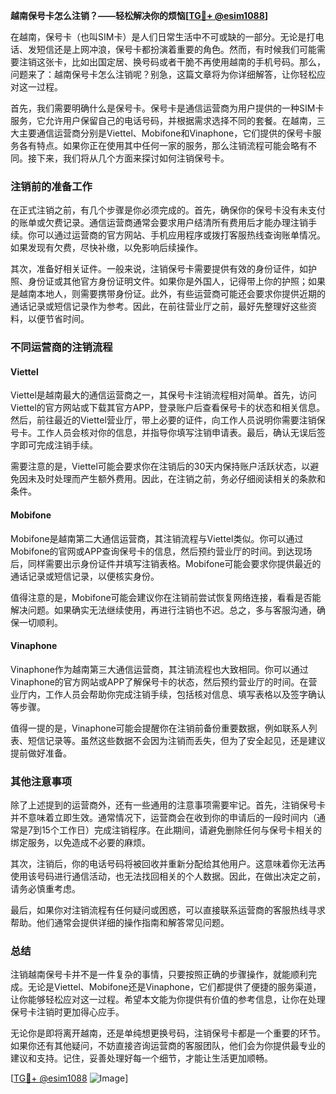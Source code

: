 **越南保号卡怎么注销？——轻松解决你的烦恼[[TG💪+ @esim1088](https://t.me/s/esim1088)]**

在越南，保号卡（也叫SIM卡）是人们日常生活中不可或缺的一部分。无论是打电话、发短信还是上网冲浪，保号卡都扮演着重要的角色。然而，有时候我们可能需要注销这张卡，比如出国定居、换号码或者干脆不再使用越南的手机号码。那么，问题来了：越南保号卡怎么注销呢？别急，这篇文章将为你详细解答，让你轻松应对这一过程。

首先，我们需要明确什么是保号卡。保号卡是通信运营商为用户提供的一种SIM卡服务，它允许用户保留自己的电话号码，并根据需求选择不同的套餐。在越南，三大主要通信运营商分别是Viettel、Mobifone和Vinaphone，它们提供的保号卡服务各有特点。如果你正在使用其中任何一家的服务，那么注销流程可能会略有不同。接下来，我们将从几个方面来探讨如何注销保号卡。

### 注销前的准备工作

在正式注销之前，有几个步骤是你必须完成的。首先，确保你的保号卡没有未支付的账单或欠费记录。通信运营商通常会要求用户结清所有费用后才能办理注销手续。你可以通过运营商的官方网站、手机应用程序或拨打客服热线查询账单情况。如果发现有欠费，尽快补缴，以免影响后续操作。

其次，准备好相关证件。一般来说，注销保号卡需要提供有效的身份证件，如护照、身份证或其他官方身份证明文件。如果你是外国人，记得带上你的护照；如果是越南本地人，则需要携带身份证。此外，有些运营商可能还会要求你提供近期的通话记录或短信记录作为参考。因此，在前往营业厅之前，最好先整理好这些资料，以便节省时间。

### 不同运营商的注销流程

#### Viettel
Viettel是越南最大的通信运营商之一，其保号卡注销流程相对简单。首先，访问Viettel的官方网站或下载其官方APP，登录账户后查看保号卡的状态和相关信息。然后，前往最近的Viettel营业厅，带上必要的证件，向工作人员说明你需要注销保号卡。工作人员会核对你的信息，并指导你填写注销申请表。最后，确认无误后签字即可完成注销手续。

需要注意的是，Viettel可能会要求你在注销后的30天内保持账户活跃状态，以避免因未及时处理而产生额外费用。因此，在注销之前，务必仔细阅读相关的条款和条件。

#### Mobifone
Mobifone是越南第二大通信运营商，其注销流程与Viettel类似。你可以通过Mobifone的官网或APP查询保号卡的信息，然后预约营业厅的时间。到达现场后，同样需要出示身份证件并填写注销表格。Mobifone可能会要求你提供最近的通话记录或短信记录，以便核实身份。

值得注意的是，Mobifone可能会建议你在注销前尝试恢复网络连接，看看是否能解决问题。如果确实无法继续使用，再进行注销也不迟。总之，多与客服沟通，确保一切顺利。

#### Vinaphone
Vinaphone作为越南第三大通信运营商，其注销流程也大致相同。你可以通过Vinaphone的官方网站或APP了解保号卡的状态，然后预约营业厅的时间。在营业厅内，工作人员会帮助你完成注销手续，包括核对信息、填写表格以及签字确认等步骤。

值得一提的是，Vinaphone可能会提醒你在注销前备份重要数据，例如联系人列表、短信记录等。虽然这些数据不会因为注销而丢失，但为了安全起见，还是建议提前做好准备。

### 其他注意事项

除了上述提到的运营商外，还有一些通用的注意事项需要牢记。首先，注销保号卡并不意味着立即生效。通常情况下，运营商会在收到你的申请后的一段时间内（通常是7到15个工作日）完成注销程序。在此期间，请避免删除任何与保号卡相关的绑定服务，以免造成不必要的麻烦。

其次，注销后，你的电话号码将被回收并重新分配给其他用户。这意味着你无法再使用该号码进行通信活动，也无法找回相关的个人数据。因此，在做出决定之前，请务必慎重考虑。

最后，如果你对注销流程有任何疑问或困惑，可以直接联系运营商的客服热线寻求帮助。他们通常会提供详细的操作指南和解答常见问题。

### 总结

注销越南保号卡并不是一件复杂的事情，只要按照正确的步骤操作，就能顺利完成。无论是Viettel、Mobifone还是Vinaphone，它们都提供了便捷的服务渠道，让你能够轻松应对这一过程。希望本文能为你提供有价值的参考信息，让你在处理保号卡注销时更加得心应手。

无论你是即将离开越南，还是单纯想更换号码，注销保号卡都是一个重要的环节。如果你还有其他疑问，不妨直接咨询运营商的客服团队，他们会为你提供最专业的建议和支持。记住，妥善处理好每一个细节，才能让生活更加顺畅。

[[TG💪+ @esim1088](https://t.me/s/esim1088) ![Image](https://i.postimg.cc/4NQfJmqS/Snipaste-2025-05-13-00-14-12.png)]